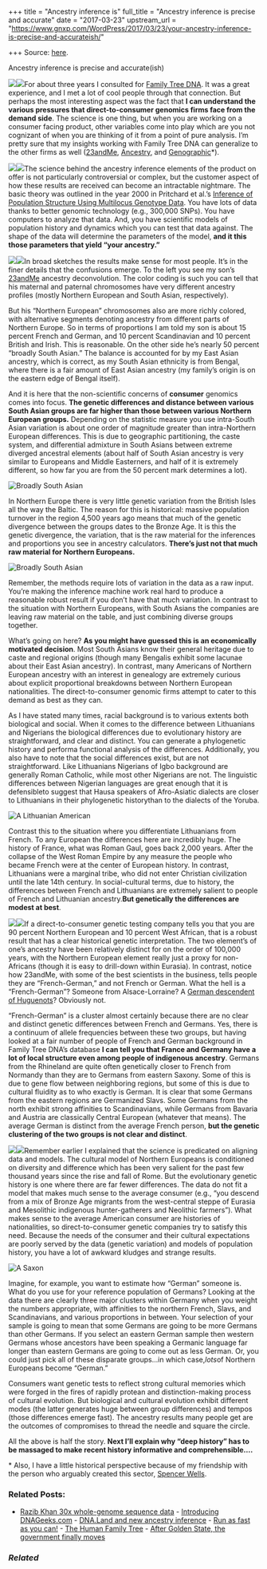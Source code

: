 +++
title = "Ancestry inference is"
full_title = "Ancestry inference is precise and accurate"
date = "2017-03-23"
upstream_url = "https://www.gnxp.com/WordPress/2017/03/23/your-ancestry-inference-is-precise-and-accurateish/"

+++
Source: [here](https://www.gnxp.com/WordPress/2017/03/23/your-ancestry-inference-is-precise-and-accurateish/).

Ancestry inference is precise and accurate(ish)

[![](https://i0.wp.com/gnxp.com/WordPress/wp-content/uploads/2017/03/Screenshot-2017-03-23-08.23.36.png?resize=300%2C214)![](https://i0.wp.com/gnxp.com/WordPress/wp-content/uploads/2017/03/Screenshot-2017-03-23-08.23.36.png?resize=300%2C214)](https://www.familytreedna.com/my/my-origins#)For about three years I consulted for [Family Tree DNA](https://www.familytreedna.com/my/my-origins#). It was a great experience, and I met a lot of cool people through that connection. But perhaps the most interesting aspect was the fact that **I can understand the various pressures that direct-to-consumer genomics firms face from the demand side**. The science is one thing, but when you are working on a consumer facing product, other variables come into play which are you not cognizant of when you are thinking of it from a point of pure analysis. I’m pretty sure that my insights working with Family Tree DNA can generalize to the other firms as well ([23andMe](https://www.23andme.com/), [Ancestry](https://www.ancestry.com/dna/), and [Genographic](https://genographic.nationalgeographic.com/)\*).

[![](https://i0.wp.com/gnxp.com/WordPress/wp-content/uploads/2017/03/Screenshot-2017-03-23-08.29.56.png?resize=250%2C206)![](https://i0.wp.com/gnxp.com/WordPress/wp-content/uploads/2017/03/Screenshot-2017-03-23-08.29.56.png?resize=250%2C206)](https://www.amazon.com/exec/obidos/ASIN/B00TRLVKW0/nofe0f-20)The science behind the ancestry inference elements of the product on offer is not particularly controversial or complex, but the customer aspect of how these results are received can become an intractable nightmare. The basic theory was outlined in the year 2000 in Pritchard et al.’s [Inference of Population Structure Using Multilocus Genotype Data](http://www.genetics.org/content/155/2/945). You have lots of data thanks to better genomic technology (e.g., 300,000 SNPs). You have computers to analyze that data. And, you have scientific models of population history and dynamics which you can test that data against. The shape of the data will determine the parameters of the model, **and it this those parameters that yield “your ancestry.”**

[![](https://i0.wp.com/gnxp.com/WordPress/wp-content/uploads/2017/03/Screenshot-2017-03-23-08.37.40.png?resize=200%2C230)![](https://i0.wp.com/gnxp.com/WordPress/wp-content/uploads/2017/03/Screenshot-2017-03-23-08.37.40.png?resize=200%2C230)](https://www.amazon.com/exec/obidos/ASIN/B01LZ5K87Z/nofe0f-20)In broad sketches the results make sense for most people. It’s in the finer details that the confusions emerge. To the left you see my son’s [23andMe](https://www.amazon.com/exec/obidos/ASIN/B01LZ5K87Z/nofe0f-20) ancestry deconvolution. The color coding is such you can tell that his maternal and paternal chromosomes have very different ancestry profiles (mostly Northern European and South Asian, respectively).

But his “Northern European” chromosomes also are more richly colored, with alternative segments denoting ancestry from different parts of Northern Europe. So in terms of proportions I am told my son is about 15 percent French and German, and 10 percent Scandinavian and 10 percent British and Irish. This is reasonable. On the other side he’s nearly 50 percent “broadly South Asian.” The balance is accounted for by my East Asian ancestry, which is correct, as my South Asian ethnicity is from Bengal, where there is a fair amount of East Asian ancestry (my family’s origin is on the eastern edge of Bengal itself).

And it is here that the non-scientific concerns of **consumer** genomics comes into focus. **The genetic differences and distance between various South Asian groups are far higher than those between various Northern European groups.** Depending on the statistic measure you use intra-South Asian variation is about one order of magnitude greater than intra-Northern European differences. This is due to geographic partitioning, the caste system, and differential admixture in South Asians between extreme diverged ancestral elements (about half of South Asian ancestry is very similar to Europeans and Middle Easterners, and half of it is extremely different, so how far you are from the 50 percent mark determines a lot).

![Broadly South Asian](https://i0.wp.com/gnxp.com/WordPress/wp-content/uploads/2017/03/170px-Ranbir_Kapoor_at_the_launch_of_Barfi_promo_10.jpg?resize=170%2C256)

In Northern Europe there is very little genetic variation from the British Isles all the way the Baltic. The reason for this is historical: massive population turnover in the region 4,500 years ago means that much of the genetic divergence between the groups dates to the Bronze Age. It is this the genetic divergence, the variation, that is the raw material for the inferences and proportions you see in ancestry calculators. **There’s just not that much raw material for Northern Europeans.**

![Broadly South Asian](https://i0.wp.com/gnxp.com/WordPress/wp-content/uploads/2017/03/MV5BNTk4MzU0MTcwNl5BMl5BanBnXkFtZTgwMTQ3OTI1MDE@._V1_UY317_CR150214317_AL_.jpg?resize=214%2C317)

Remember, the methods require lots of variation in the data as a raw input. You’re making the inference machine work real hard to produce a reasonable robust result if you don’t have that much variation. In contrast to the situation with Northern Europeans, with South Asians the companies are leaving raw material on the table, and just combining diverse groups together.

What’s going on here? **As you might have guessed this is an economically motivated decision**. Most South Asians know their general heritage due to caste and regional origins (though many Bengalis exhibit some lacunae about their East Asian ancestry). In contrast, many Americans of Northern European ancestry with an interest in genealogy are extremely curious about explicit proportional breakdowns between Northern European nationalities. The direct-to-consumer genomic firms attempt to cater to this demand as best as they can.

As I have stated many times, racial background is to various extents both biological and social. When it comes to the difference between Lithuanians and Nigerians the biological differences due to evolutionary history are straightforward, and clear and distinct. You can generate a phylogenetic history and performa functional analysis of the differences. Additionally, you also have to note that the social differences exist, but are not straightforward. Like Lithuanians Nigerians of Igbo background are generally Roman Catholic, while most other Nigerians are not. The linguistic differences between Nigerian languages are great enough that it is defensibleto suggest that Hausa speakers of Afro-Asiatic dialects are closer to Lithuanians in their phylogenetic historythan to the dialects of the Yoruba.

![A Lithuanian American](https://i0.wp.com/gnxp.com/WordPress/wp-content/uploads/2017/03/Screenshot-2017-03-23-09.01.26.png?resize=150%2C157)

Contrast this to the situation where you differentiate Lithuanians from French. To any European the differences here are incredibly huge. The history of France, what was Roman Gaul, goes back 2,000 years. After the collapse of the West Roman Empire by any measure the people who became French were at the center of European history. In contrast, Lithuanians were a marginal tribe, who did not enter Christian civilization until the late 14th century. In social-cultural terms, due to history, the differences between French and Lithuanians are extremely salient to people of French and Lithuanian ancestry.**But genetically the differences are modest at best**.

[![](https://i0.wp.com/gnxp.com/WordPress/wp-content/uploads/2017/03/Screenshot-2017-03-23-09.30.29.png?resize=300%2C367)![](https://i0.wp.com/gnxp.com/WordPress/wp-content/uploads/2017/03/Screenshot-2017-03-23-09.30.29.png?resize=300%2C367)](https://www.amazon.com/exec/obidos/ASIN/1426217080/nofe0f-20)If a direct-to-consumer genetic testing company tells you that you are 90 percent Northern European and 10 percent West African, that is a robust result that has a clear historical genetic interpretation. The two element’s of one’s ancestry have been relatively distinct for on the order of 100,000 years, with the Northern European element really just a proxy for non-Africans (though it is easy to drill-down within Eurasia). In contrast, notice how 23andMe, with some of the best scientists in the business, tells people they are “French-German,” and not French or German. What the hell is a “French-German”? Someone from Alsace-Lorraine? A [German descendent of Huguenots](https://en.wikipedia.org/wiki/Huguenots#Germany_and_Scandinavia)? Obviously not.

“French-German” is a cluster almost certainly because there are no clear and distinct genetic differences between French and Germans. Yes, there is a continuum of allele frequencies between these two groups, but having looked at a fair number of people of French and German background in Family Tree DNA’s database **I can tell you that France and Germany have a lot of local structure even among people of indigenous ancestry**. Germans from the Rhineland are quite often genetically closer to French from Normandy than they are to Germans from eastern Saxony. Some of this is due to gene flow between neighboring regions, but some of this is due to cultural fluidity as to who exactly is German. It is clear that some Germans from the eastern regions are Germanized Slavs. Some Germans from the north exhibit strong affinities to Scandinavians, while Germans from Bavaria and Austria are classically Central European (whatever that means). The average German is distinct from the average French person, **but the genetic clustering of the two groups is not clear and distinct**.

[![](https://i0.wp.com/gnxp.com/WordPress/wp-content/uploads/2017/03/Screenshot-2017-03-23-09.32.08.png?resize=250%2C319)![](https://i0.wp.com/gnxp.com/WordPress/wp-content/uploads/2017/03/Screenshot-2017-03-23-09.32.08.png?resize=250%2C319)](https://www.amazon.com/exec/obidos/ASIN/1440345325/nofe0f-20)Remember earlier I explained that the science is predicated on aligning data and models. The cultural model of Northern Europeans is conditioned on diversity and difference which has been very salient for the past few thousand years since the rise and fall of Rome. But the evolutionary genetic history is one where there are far fewer differences. The data do not fit a model that makes much sense to the average consumer (e.g., “you descend from a mix of Bronze Age migrants from the west-central steppe of Eurasia and Mesolithic indigenous hunter-gatherers and Neolithic farmers”). What makes sense to the average American consumer are histories of nationalities, so direct-to-consumer genetic companies try to satisfy this need. Because the needs of the consumer and their cultural expectations are poorly served by the data (genetic variation) and models of population history, you have a lot of awkward kludges and strange results.

![A Saxon](https://i0.wp.com/gnxp.com/WordPress/wp-content/uploads/2017/03/Screenshot-2017-03-23-09.34.00.png?resize=150%2C161)

Imagine, for example, you want to estimate how “German” someone is.
What do you use for your reference population of Germans? Looking at the data there are clearly three major clusters within Germany when you weight the numbers appropriate, with affinities to the northern French, Slavs, and Scandinavians, and various proportions in between. Your selection of your sample is going to mean that some Germans are going to be more Germans than other Germans. If you select an eastern German sample then western Germans whose ancestors have been speaking a Germanic language far longer than eastern Germans are going to come out as less German. Or, you could just pick all of these disparate groups…in which case,*lots*of Northern Europeans become “German.”

Consumers want genetic tests to reflect strong cultural memories which were forged in the fires of rapidly protean and distinction-making process of cultural evolution. But biological and cultural evolution exhibit different modes (the latter generates huge between group differences) and tempos (those differences emerge fast). The ancestry results many people get are the outcomes of compromises to thread the needle and square the circle.

All the above is half the story. **Next I’ll explain why “deep history” has to be massaged to make recent history informative and comprehensible….**

\* Also, I have a little historical perspective because of my friendship with the person who arguably created this sector, [Spencer Wells](https://twitter.com/spwells?ref_src=twsrc%5Egoogle%7Ctwcamp%5Eserp%7Ctwgr%5Eauthor).

### Related Posts:

- [Razib Khan 30x whole-genome sequence
  data](https://www.gnxp.com/WordPress/2021/10/26/razib-khan-30x-whole-genome-sequence-data/) - [Introducing
  DNAGeeks.com](https://www.gnxp.com/WordPress/2017/11/02/introducing-dnageeks-com/) - [DNA.Land and new ancestry
  inference](https://www.gnxp.com/WordPress/2016/04/17/dna-land-and-new-ancestry-inference/) - [Run as fast as you
  can!](https://www.gnxp.com/WordPress/2011/02/24/run-as-fast-as-you-can/) - [The Human Family
  Tree](https://www.gnxp.com/WordPress/2009/08/26/the-human-family-tree/) - [After Golden State, the government finally
  moves](https://www.gnxp.com/WordPress/after-golden-state-the-government-finally-moves/)

### *Related*

[](https://www.addtoany.com/add_to/facebook?linkurl=https%3A%2F%2Fwww.gnxp.com%2FWordPress%2F2017%2F03%2F23%2Fyour-ancestry-inference-is-precise-and-accurateish%2F&linkname=Ancestry%20inference%20is%20precise%20and%20accurate%28ish%29 "Facebook")[](https://www.addtoany.com/add_to/twitter?linkurl=https%3A%2F%2Fwww.gnxp.com%2FWordPress%2F2017%2F03%2F23%2Fyour-ancestry-inference-is-precise-and-accurateish%2F&linkname=Ancestry%20inference%20is%20precise%20and%20accurate%28ish%29 "Twitter")[](https://www.addtoany.com/add_to/email?linkurl=https%3A%2F%2Fwww.gnxp.com%2FWordPress%2F2017%2F03%2F23%2Fyour-ancestry-inference-is-precise-and-accurateish%2F&linkname=Ancestry%20inference%20is%20precise%20and%20accurate%28ish%29 "Email")[](https://www.addtoany.com/share)
